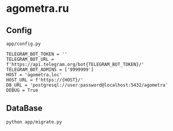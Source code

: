 # agometra.ru

## Config
`app/config.py`
```
TELEGRAM_BOT_TOKEN = ''
TELEGRAM_BOT_URL = f'https://api.telegram.org/bot{TELEGRAM_BOT_TOKEN}/'
TELEGRAM_BOT_ADMINS = ['9999999']
HOST = 'agometra.loc'
HOST_URL = f'https://{HOST}/'
DB_URL = 'postgresql://user:password@localhost:5432/agometra'
DEBUG = True
```

## DataBase
`python app/migrate.py`
